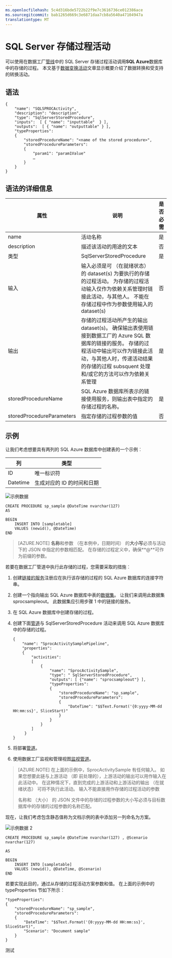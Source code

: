 ```yaml
---
ms.openlocfilehash: 5c4d316bde5722b22f9e7c3616736ce012386ace
ms.sourcegitcommit: bab1265d669c3e6871daa7cb8a5640a47104947a
translationtype: MT
---
```

<properties 
    pageTitle="SQL Server 存储过程活动" 
    description="了解如何使用 SQL Server 存储过程活动来调用数据工厂管线从 SQL Azure 数据库中的存储的过程。" 
    services="data-factory" 
    documentationCenter="" 
    authors="spelluru" 
    manager="jhubbard" 
    editor="monicar"/>

<tags 
    ms.service="data-factory" 
    ms.workload="data-services" 
    ms.tgt_pltfrm="na" 
    ms.devlang="na" 
    ms.topic="article" 
    ms.date="08/04/2015" 
    ms.author="spelluru"/>

# SQL Server 存储过程活动

可以使用在数据工厂[管线](data-factory-create-pipelines.md)中的 SQL Server 存储过程活动调用**SQL Azure**数据库中的存储的过程。 本文基于[数据变换活动](data-factory-data-transformation-activities.md)文章显示概要介绍了数据转换和受支持的转换活动。

## 语法
    {
        "name": "SQLSPROCActivity",
        "description": "description", 
        "type": "SqlServerStoredProcedure",
        "inputs":  [ { "name": "inputtable"  } ],
        "outputs":  [ { "name": "outputtable" } ],
        "typeProperties":
        {
            "storedProcedureName": "<name of the stored procedure>",
            "storedProcedureParameters":  
            {
                "param1": "param1Value"
                …
            }
        }
    }

## 语法的详细信息

属性 | 说明 | 是否必需
-------- | ----------- | --------
name | 活动名称 | 是
description | 描述该活动的用途的文本 | 否
类型 | SqlServerStoredProcedure | 是
输入 | 输入必须是可 （在就绪状态） 的 dataset(s) 为要执行的存储的过程活动。 为存储的过程活动输入仅作为依赖关系管理时链接此活动，与其他人。 不能在存储过程中作为参数使用输入的 dataset(s) | 否
输出 | 存储的过程活动所产生的输出 dataset(s)。 确保输出表使用链接到数据工厂的 Azure SQL 数据库的链接的服务。 存储的过程活动中输出可以作为链接此活动，与其他人时，传递活动结果的存储的过程 subsquent 处理和/或它的方法可以作为依赖关系管理 | 是
storedProcedureName | SQL Azure 数据库所表示的链接使用服务，则输出表中指定的存储过程的名称。 | 是
storedProcedureParameters | 指定存储的过程参数的值 | 否

## 示例

让我们考虑想要具有两列的 SQL Azure 数据库中创建表的一个示例︰ 

列 | 类型
------ | ----
ID | 唯一标识符
Datetime | 生成对应的 ID 的时间和日期

![示例数据](./media/data-factory-stored-proc-activity/sample-data.png)

    CREATE PROCEDURE sp_sample @DateTime nvarchar(127)
    AS
    
    BEGIN
        INSERT INTO [sampletable]
        VALUES (newid(), @DateTime)
    END

> [AZURE.NOTE] **名称**和参数 （在本例中，日期时间） 的**大小写**必须与活动下的 JSON 中指定的参数相匹配。 在存储的过程定义中，确保**@**可作为前缀的参数。   

若要在数据工厂管道中执行此存储的过程，您需要采取的措施︰

1.  创建[链接的服务](data-factory-azure-sql-connector.md/#azure-sql-linked-service-properties)注册应在执行该存储的过程的 SQL Azure 数据库的连接字符串。
2.  创建一个指向输出 SQL Azure 数据库中表的[数据集](data-factory-azure-sql-connector.md/#azure-sql-dataset-type-properties)。 让我们来调用此数据集 sprocsampleout。 此数据集应引用步骤 1 中的链接的服务。 
3.  在 SQL Azure 数据库中创建存储的过程。
4.  创建下面[管道](data-factory-azure-sql-connector.md/#azure-sql-copy-activity-type-properties)与 SqlServerStoredProcedure 活动来调用 SQL Azure 数据库中的存储的过程。

        {
            "name": "SprocActivitySamplePipeline",
            "properties":
            {
                "activities":
                [
                    {
                        "name": "SprocActivitySample",
                        "type": " SqlServerStoredProcedure",
                        "outputs": [ {"name": "sprocsampleout"} ],
                        "typeProperties":
                        {
                            "storedProcedureName": "sp_sample",
                            "storedProcedureParameters": 
                            {
                                "DateTime": "$$Text.Format('{0:yyyy-MM-dd HH:mm:ss}', SliceStart)"
                            }
                        }
                    }
                ]
             }
        }
5.  将部署[管道](data-factory-create-pipelines.md)。
6.  使用数据工厂监视和管理视图[监视管道](data-factory-monitor-manage-pipelines.md)。

> [AZURE.NOTE] 在上面的示例中，SprocActivitySample 有任何输入。 如果您想要此链与上游活动 （即 前处理的），上游活动的输出可以用作输入在此活动中。  在这种情况下，直到完成的上游活动和上游活动的输出 （在就绪状态） 可将不执行此活动。 输入不能直接用作存储的过程活动的参数
> 
> 名称和 （大小） 的 JSON 文件中的存储的过程参数的大小写必须与目标数据库中的存储的过程参数的名称匹配。

现在，让我们考虑包含静态值称为文档示例的表中添加另一列命名为方案。

![示例数据 2](./media/data-factory-stored-proc-activity/sample-data-2.png)

    CREATE PROCEDURE sp_sample @DateTime nvarchar(127) , @Scenario nvarchar(127)
    
    AS
    
    BEGIN
        INSERT INTO [sampletable]
        VALUES (newid(), @DateTime, @Scenario)
    END

若要实现此目的，通过从存储的过程活动方案参数和值。 在上面的示例中的 typeProperties 节如下所示︰

    "typeProperties":
    {
        "storedProcedureName": "sp_sample",
        "storedProcedureParameters": 
        {
            "DateTime": "$$Text.Format('{0:yyyy-MM-dd HH:mm:ss}', SliceStart)",
            "Scenario": "Document sample"
        }
    }

测试
